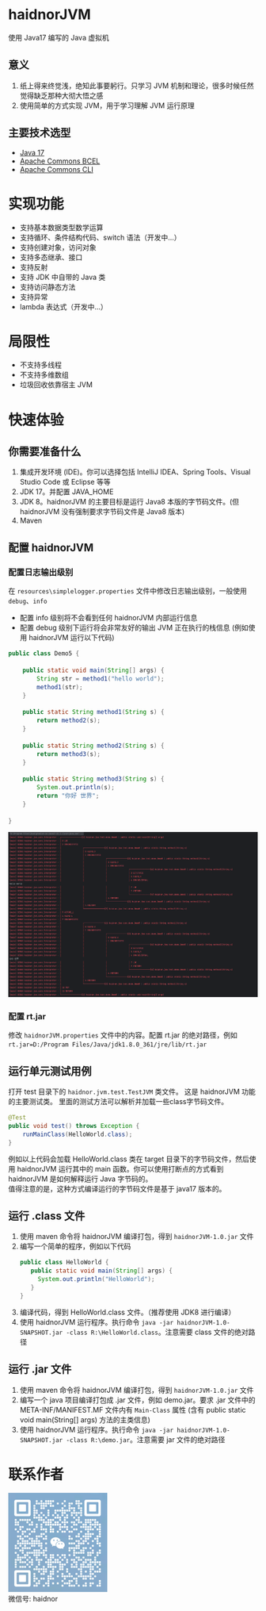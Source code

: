 # haidnorJVM
使用 Java17 编写的 Java 虚拟机

## 意义  
1. 纸上得来终觉浅，绝知此事要躬行。只学习 JVM 机制和理论，很多时候任然觉得缺乏那种大彻大悟之感  
2. 使用简单的方式实现 JVM，用于学习理解 JVM 运行原理

## 主要技术选型
* [Java 17](https://www.oracle.com/java/technologies/javase/jdk17-archive-downloads.html)
* [Apache Commons BCEL](https://commons.apache.org/proper/commons-bcel/)
* [Apache Commons CLI](https://commons.apache.org/proper/commons-cli/)

# 实现功能
* 支持基本数据类型数学运算
* 支持循环、条件结构代码、switch 语法（开发中...）
* 支持创建对象，访问对象
* 支持多态继承、接口
* 支持反射
* 支持 JDK 中自带的 Java 类
* 支持访问静态方法
* 支持异常
* lambda 表达式（开发中...）

# 局限性
* 不支持多线程
* 不支持多维数组
* 垃圾回收依靠宿主 JVM

# 快速体验
## 你需要准备什么
1. 集成开发环境 (IDE)。你可以选择包括 IntelliJ IDEA、Spring Tools、Visual Studio Code 或 Eclipse 等等
2. JDK 17。并配置 JAVA_HOME
3. JDK 8。haidnorJVM 的主要目标是运行 Java8 本版的字节码文件。(但 haidnorJVM 没有强制要求字节码文件是 Java8 版本)
4. Maven

## 配置 haidnorJVM
### 配置日志输出级别
在 `resources\simplelogger.properties` 文件中修改日志输出级别，一般使用 `debug`、`info`

* 配置 info 级别将不会看到任何 haidnorJVM 内部运行信息
* 配置 debug 级别下运行将会非常友好的输出 JVM 正在执行的栈信息 (例如使用 haidnorJVM 运行以下代码)
```java
public class Demo5 {

    public static void main(String[] args) {
        String str = method1("hello world");
        method1(str);
    }

    public static String method1(String s) {
        return method2(s);
    }

    public static String method2(String s) {
        return method3(s);
    }

    public static String method3(String s) {
        System.out.println(s);
        return "你好 世界";
    }
    
}
```
![](/readme/20230721204333.png)

### 配置 rt.jar
修改 `haidnorJVM.properties` 文件中的内容。配置 rt.jar 的绝对路径，例如`rt.jar=D:/Program Files/Java/jdk1.8.0_361/jre/lib/rt.jar`

## 运行单元测试用例
打开 test 目录下的 `haidnor.jvm.test.TestJVM` 类文件。 这是 haidnorJVM 功能的主要测试类。 里面的测试方法可以解析并加载一些class字节码文件。
```java
@Test
public void test() throws Exception {
    runMainClass(HelloWorld.class);
}
```
例如以上代码会加载 HelloWorld.class 类在 target 目录下的字节码文件，然后使用 haidnorJVM 运行其中的 main 函数。你可以使用打断点的方式看到 haidnorJVM 是如何解释运行 Java 字节码的。   
值得注意的是，这种方式编译运行的字节码文件是基于 java17 版本的。

## 运行 .class 文件
1. 使用 maven 命令将 haidnorJVM 编译打包，得到 `haidnorJVM-1.0.jar` 文件
2. 编写一个简单的程序，例如以下代码
   ```java
   public class HelloWorld {
      public static void main(String[] args) {
        System.out.println("HelloWorld");
      }
   }
   ```
3. 编译代码，得到 HelloWorld.class 文件。（推荐使用 JDK8 进行编译）
4. 使用 haidnorJVM 运行程序。执行命令 `java -jar haidnorJVM-1.0-SNAPSHOT.jar -class R:\HelloWorld.class`。注意需要 class 文件的绝对路径

## 运行 .jar 文件
1. 使用 maven 命令将 haidnorJVM 编译打包，得到 `haidnorJVM-1.0.jar` 文件
2. 编写一个 java 项目编译打包成 .jar 文件，例如 demo.jar。要求 .jar 文件中的 META-INF/MANIFEST.MF 文件内有 `Main-Class` 属性 (含有 public static void main(String[] args) 方法的主类信息)
3. 使用 haidnorJVM 运行程序。执行命令 `java -jar haidnorJVM-1.0-SNAPSHOT.jar -class R:\demo.jar`。注意需要 jar 文件的绝对路径

# 联系作者
![](/readme/20230721181408.png )  
微信号: haidnor
